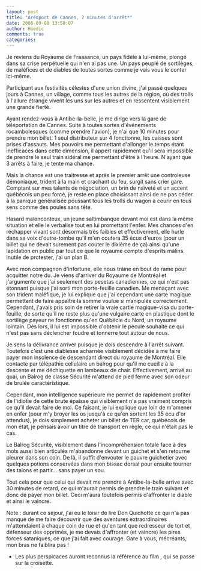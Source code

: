 ```yaml
---
layout: post
title: "Aréoport de Cannes, 2 minutes d'arrêt*"
date: 2006-09-08 13:50:07
author: Hoedic
comments: true
categories: 
---
```



Je reviens du Royaume de Fraaaance, un pays fidèle à lui-même, plongé dans sa crise perpétuelle qui n'en ai pas une. Un pays peuplé de sortilèges, de maléfices et de diables de toutes sortes comme je vais vous le conter ici-même.

Participant aux festivités célestes d'une union divine, j'ai passé quelques jours à Cannes, un village, comme tous les autres de la région, où des trolls à l'allure étrange vivent les uns sur les autres et en ressentent visiblement une grande fierté.

Ayant rendez-vous à Antibe-la-belle, je me dirige vers la gare de téléportation de Cannes. Suite à toutes sortes d'événements rocambolesques (comme prendre l'avion), je n'ai que 10 minutes pour prendre mon billet. 1 seul distributeur sur 4 fonctionne, les caisses sont prises d'assauts. Mes pouvoirs me permettant d'allonger le temps étant inefficaces dans cette dimension, il appert rapidement qu'il sera impossible de prendre le seul train sidéral me permettant d'être à l'heure. N'ayant que 3 arrêts à faire, je tente ma chance.

Mais la chance est une traitresse et après le premier arrêt une controleuse démoniaque, trident à la main et crachant du feu, surgit sans crier gare. Comptant sur mes talents de négociation, un brin de naïveté et un accent québécois un peu forcé, je reste en place choisissant ainsi de ne pas céder à la panique généralisée poussant tous les trolls du wagon à courir en tous sens comme des poules sans tête.

Hasard malenconteux, un jeune saltimbanque devant moi est dans la même situation et elle le verbalise tout en lui promettant l'enfer. Mes chances d'en réchapper vivant sont désormais très faibles et effectivement, elle hurle dans sa voix d'outre-tombe qu'il m'en coutera 35 écus d'euros (pour un billet qui ne devait surement pas couter le dixième de ça) ainsi qu'une lapidation en public par tout ce que le royaume compte d'esprits malins. Inutile de protester, j'ai un plan B.

Avec mon compagnon d'infortune, elle nous trâine en bout de rame pour acquitter notre du. Je viens d'arriver du Royaume de Montréal et j'argumente que j'ai seulement des pesetas canadiennes, ce qui n'est pas étonnant puisque j'ai sorti mon porte-feuille canadien. Me menaçant avec son trident maléfique, je lui explique que j'ai cependant une carte magique permettant de faire appaître la somme voulue si manipulée correctement. Cependant, j'avais pris soin de retirer la vraie cartie magique-visa du porte-feuille, de sorte qu'il ne reste plus qu'une vulgaire carte en plastique dont le sortilège payeur ne fonctionne qu'en Québécie du Nord, un royaume lointain. Dès lors, il lui est impossible d'obtenir le pécule souhaité ce qui n'est pas sans déclencher foudre et tonnerre tout autour de nous.

Je sens la délivrance arriver puisque je dois descendre à l'arrêt suivant. Toutefois c'est une diablesse acharnée visiblement décidée à me faire payer mon insolence de descendant direct du royaume de Montréal. Elle contacte par télépathie cellulaire un balrog pour qu'il me cueille à la descente et me déchiquette en lambeaux de chair. Effectivement, arrivé au quai, un Balrog de classe Sécurité m'attend de pied ferme avec son odeur de brulée caractéristique. 

Cependant, mon intelligence supérieure me permet de rapidement profiter de l'idiotie de cette brute épaisse qui visiblement n'a pas vraiment compris ce qu'il devait faire de moi. Ce faisant, je lui explique que loin de m'amener en enfer (pour m'y broyer les os jusqu'à ce qu'en sortent les 35 écu d'or attendus), je dois simplement acheter un billet de TER car, québécois de mon état, je pensais avoir un titre de transport en règle, ce qui n'était pas le cas.

Le Balrog Sécurité, visiblement dans l'incompréhension totale face à des mots aussi bien articulés m'abandonne devant un guichet et s'en retourne pleurer dans son coin. De là, il suffit d'envouter le pauvre guichetier avec quelques potions conservées dans mon bissac dorsal pour ensuite tourner des talons et partir... sans payer un sou.

Tout cela pour que celui qui devait me prendre à Antibe-la-belle arrive avec 30 minutes de retard, ce qui m'aurait permis de prendre le train suivant et donc de payer mon billet. Ceci m'aura toutefois permis d'affronter le diable et ainsi le vaincre.

Note : durant ce séjour, j'ai eu le loisir de lire Don Quichotte ce qui n'a pas manqué de me faire découvrir que des aventures extraordinaires m'attendaient à chaque coin de rue et qu'en tant que redresseur de tort et défenseur des opprimés, je me devais d'affronter (et vaincre) les pires forces sataniques, ce que j'ai fait avec courage. Gare à vous, mécréants, mon bras ne faiblira pas !

* Les plus perspicaces auront reconnus la référence au film , qui se passe sur la croisette.